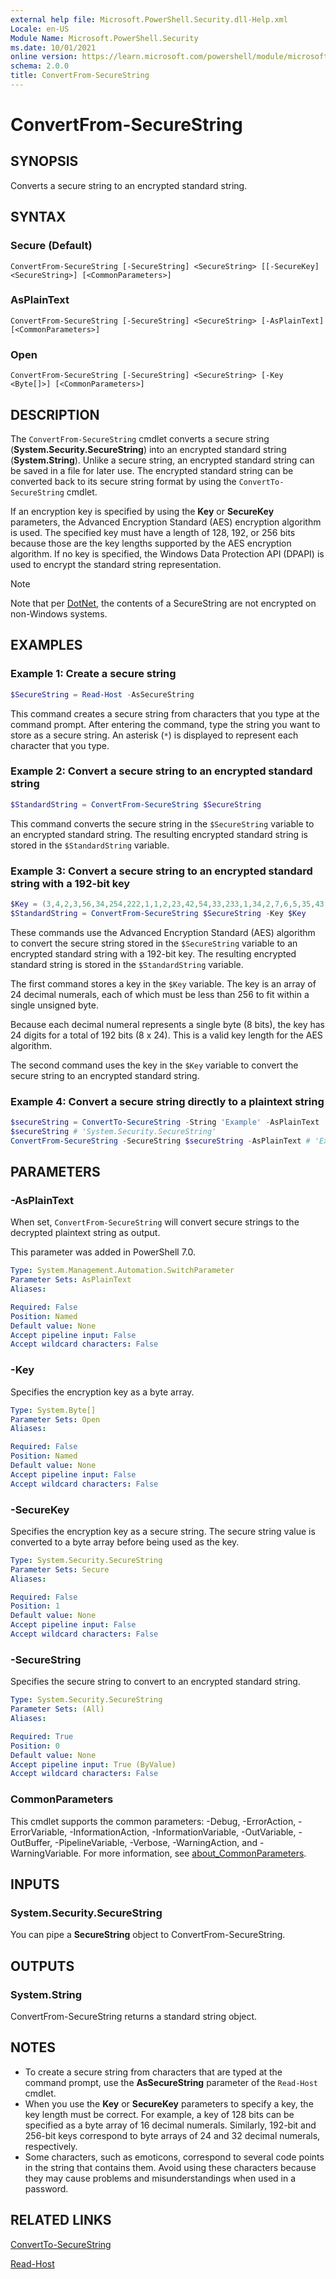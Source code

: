 ```yaml
---
external help file: Microsoft.PowerShell.Security.dll-Help.xml
Locale: en-US
Module Name: Microsoft.PowerShell.Security
ms.date: 10/01/2021
online version: https://learn.microsoft.com/powershell/module/microsoft.powershell.security/convertfrom-securestring?view=powershell-7.2&WT.mc_id=ps-gethelp
schema: 2.0.0
title: ConvertFrom-SecureString
---
```

# ConvertFrom-SecureString

## SYNOPSIS
Converts a secure string to an encrypted standard string.

## SYNTAX

### Secure (Default)

```
ConvertFrom-SecureString [-SecureString] <SecureString> [[-SecureKey] <SecureString>] [<CommonParameters>]
```

### AsPlainText

```
ConvertFrom-SecureString [-SecureString] <SecureString> [-AsPlainText] [<CommonParameters>]
```

### Open

```
ConvertFrom-SecureString [-SecureString] <SecureString> [-Key <Byte[]>] [<CommonParameters>]
```

## DESCRIPTION

The `ConvertFrom-SecureString` cmdlet converts a secure string (**System.Security.SecureString**)
into an encrypted standard string (**System.String**). Unlike a secure string, an encrypted standard
string can be saved in a file for later use. The encrypted standard string can be converted back to
its secure string format by using the `ConvertTo-SecureString` cmdlet.

If an encryption key is specified by using the **Key** or **SecureKey** parameters, the Advanced
Encryption Standard (AES) encryption algorithm is used. The specified key must have a length of 128,
192, or 256 bits because those are the key lengths supported by the AES encryption algorithm. If no
key is specified, the Windows Data Protection API (DPAPI) is used to encrypt the standard string
representation.

> [!NOTE]
> Note that per [DotNet](/dotnet/api/system.security.securestring?view=netcore-2.1#remarks), the
> contents of a SecureString are not encrypted on non-Windows systems.

## EXAMPLES

### Example 1: Create a secure string

```powershell
$SecureString = Read-Host -AsSecureString
```

This command creates a secure string from characters that you type at the command prompt. After
entering the command, type the string you want to store as a secure string. An asterisk (`*`) is
displayed to represent each character that you type.

### Example 2: Convert a secure string to an encrypted standard string

```powershell
$StandardString = ConvertFrom-SecureString $SecureString
```

This command converts the secure string in the `$SecureString` variable to an encrypted standard
string. The resulting encrypted standard string is stored in the `$StandardString` variable.

### Example 3: Convert a secure string to an encrypted standard string with a 192-bit key

```powershell
$Key = (3,4,2,3,56,34,254,222,1,1,2,23,42,54,33,233,1,34,2,7,6,5,35,43)
$StandardString = ConvertFrom-SecureString $SecureString -Key $Key
```

These commands use the Advanced Encryption Standard (AES) algorithm to convert the secure string
stored in the `$SecureString` variable to an encrypted standard string with a 192-bit key. The
resulting encrypted standard string is stored in the `$StandardString` variable.

The first command stores a key in the `$Key` variable. The key is an array of 24 decimal numerals,
each of which must be less than 256 to fit within a single unsigned byte.

Because each decimal numeral represents a single byte (8 bits), the key has 24 digits for a total of
192 bits (8 x 24). This is a valid key length for the AES algorithm.

The second command uses the key in the `$Key` variable to convert the secure string to an encrypted
standard string.

### Example 4: Convert a secure string directly to a plaintext string

```powershell
$secureString = ConvertTo-SecureString -String 'Example' -AsPlainText
$secureString # 'System.Security.SecureString'
ConvertFrom-SecureString -SecureString $secureString -AsPlainText # 'Example'
```

## PARAMETERS

### -AsPlainText

When set, `ConvertFrom-SecureString` will convert secure strings to the decrypted plaintext string
as output.

This parameter was added in PowerShell 7.0.

```yaml
Type: System.Management.Automation.SwitchParameter
Parameter Sets: AsPlainText
Aliases:

Required: False
Position: Named
Default value: None
Accept pipeline input: False
Accept wildcard characters: False
```

### -Key

Specifies the encryption key as a byte array.

```yaml
Type: System.Byte[]
Parameter Sets: Open
Aliases:

Required: False
Position: Named
Default value: None
Accept pipeline input: False
Accept wildcard characters: False
```

### -SecureKey

Specifies the encryption key as a secure string. The secure string value is converted to a byte
array before being used as the key.

```yaml
Type: System.Security.SecureString
Parameter Sets: Secure
Aliases:

Required: False
Position: 1
Default value: None
Accept pipeline input: False
Accept wildcard characters: False
```

### -SecureString

Specifies the secure string to convert to an encrypted standard string.

```yaml
Type: System.Security.SecureString
Parameter Sets: (All)
Aliases:

Required: True
Position: 0
Default value: None
Accept pipeline input: True (ByValue)
Accept wildcard characters: False
```

### CommonParameters

This cmdlet supports the common parameters: -Debug, -ErrorAction, -ErrorVariable,
-InformationAction, -InformationVariable, -OutVariable, -OutBuffer, -PipelineVariable, -Verbose,
-WarningAction, and -WarningVariable. For more information, see [about_CommonParameters](https://go.microsoft.com/fwlink/?LinkID=113216).

## INPUTS

### System.Security.SecureString

You can pipe a **SecureString** object to ConvertFrom-SecureString.

## OUTPUTS

### System.String

ConvertFrom-SecureString returns a standard string object.

## NOTES

- To create a secure string from characters that are typed at the command prompt, use the
  **AsSecureString** parameter of the `Read-Host` cmdlet.
- When you use the **Key** or **SecureKey** parameters to specify a key, the key length must be
  correct. For example, a key of 128 bits can be specified as a byte array of 16 decimal numerals.
  Similarly, 192-bit and 256-bit keys correspond to byte arrays of 24 and 32 decimal numerals,
  respectively.
- Some characters, such as emoticons, correspond to several code points in the string that contains
  them. Avoid using these characters because they may cause problems and misunderstandings when used
  in a password.

## RELATED LINKS

[ConvertTo-SecureString](ConvertTo-SecureString.md)

[Read-Host](../Microsoft.PowerShell.Utility/Read-Host.md)
